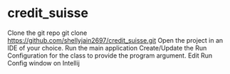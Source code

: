 # credit_suisse
Clone the git repo
git clone https://github.com/shellyjain2697/credit_suisse.git
Open the project in an IDE of your choice.
Run the main application 
Create/Update the Run Configuration for the class to provide the program argument.
Edit Run Config window on Intellij

